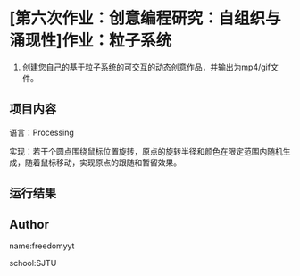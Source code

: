 # [第六次作业：创意编程研究：自组织与涌现性]作业：粒子系统

1. 创建您自己的基于粒子系统的可交互的动态创意作品，并输出为mp4/gif文件。

## 项目内容

语言：Processing

实现：若干个圆点围绕鼠标位置旋转，原点的旋转半径和颜色在限定范围内随机生成，随着鼠标移动，实现原点的跟随和暂留效果。

## 运行结果


## Author

name:freedomyyt 

school:SJTU